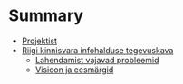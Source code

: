 # Summary

* [Projektist](README.md)
* [Riigi kinnisvara infohalduse tegevuskava](riigi_kinnisvara_infohalduse_tegevuskava.md)
   * [Lahendamist vajavad probleemid](lahendamist_vajavad_probleemid.md)
   * [Visioon ja eesmärgid](visioon_ja_eesmargid.md)

